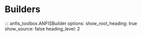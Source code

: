 # Builders


::: anfis_toolbox.ANFISBuilder
    options:
      show_root_heading: true
      show_source: false
      heading_level: 2
